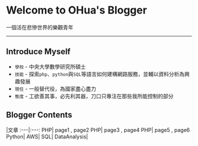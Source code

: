# Welcome to OHua's Blogger

一個活在悲慘世界的樂觀青年

---

## Introduce Myself

* `學校` - 中央大學數學研究所碩士
* `技能` - 探索`php`、`python`與`SQL`等語言如何建構網路服務，並輔以資料分析為興趣發展
* `現任` - 一般替代役，為國家盡心盡力
* `態度` - 工欲善其事，必先利其器，刀口只專注在那些我所能控制的部分

## Blogger Contents

|文章
:---|:---:
PHP| page1 , page2
PHP| page3 , page4
PHP| page5 , page6
Python|
AWS|
SQL|
DataAnalysis|

